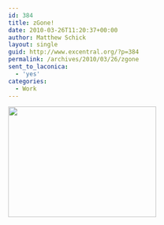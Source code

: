 ```yaml
---
id: 384
title: zGone!
date: 2010-03-26T11:20:37+00:00
author: Matthew Schick
layout: single
guid: http://www.excentral.org/?p=384
permalink: /archives/2010/03/26/zgone
sent_to_laconica:
  - 'yes'
categories:
  - Work
---
```

<a href="http://www.excentral.org/wp-content/uploads/2010/03/03262010090.jpg"><img src="http://www.excentral.org/wp-content/uploads/2010/03/03262010090-300x225.jpg" alt="" title="Mostly empty room WIN" width="300" height="225" class="aligncenter size-medium wp-image-383" /></a>